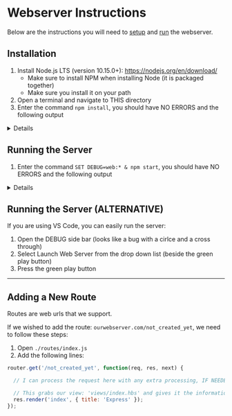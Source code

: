 Webserver Instructions
======================

Below are the instructions you will need to [setup](#installation) and [run](#running-the-server) the webserver.

## Installation
1. Install Node.js LTS (version 10.15.0+): https://nodejs.org/en/download/
    * Make sure to install NPM when installing Node (it is packaged together)
    * Make sure you install it on your path
1. Open a terminal and navigate to THIS directory
1. Enter the command `npm install`, you should have NO ERRORS and the following output
<details>
<pre>
>npm install
npm notice created a lockfile as package-lock.json. You should commit this file.
added 79 packages from 100 contributors and audited 172 packages in 5.39s
found 0 vulnerabilities
</pre>
</details>

## Running the Server
1. Enter the command `SET DEBUG=web:* & npm start`, you should have NO ERRORS and the following output
<details>
<pre>
>SET DEBUG=web:* & npm start

\> web@0.0.0 start D:\Work\Masters_Phd\workspace (GradSchool)\ece651-project\src\web
\> node ./bin/www

  web:server Listening on port 3000 +0ms
</pre>
</details>


## Running the Server (ALTERNATIVE)
If you are using VS Code, you can easily run the server:
1. Open the DEBUG side bar (looks like a bug with a cirlce and a cross through)
1. Select Launch Web Server from the drop down list (beside the green play button)
1. Press the green play button

***

## Adding a New Route
Routes are web urls that we support.

If we wished to add the route: `ourwebserver.com/not_created_yet`, we need to follow these steps:
1. Open `./routes/index.js`
1. Add the following lines:
```javascript
router.get('/not_created_yet', function(req, res, next) {

  // I can process the request here with any extra processing, IF NEEDED

  // This grabs our view: 'views/index.hbs' and gives it the information contained within the object
  res.render('index', { title: 'Express' });
});
```